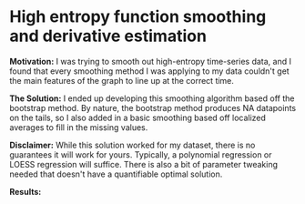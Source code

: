 # High entropy function smoothing and derivative estimation

**Motivation:** I was trying to smooth out high-entropy time-series data, and I found that every smoothing method I was applying to my data couldn't get the main features of the graph to line up at the correct time.

**The Solution:** I ended up developing this smoothing algorithm based off the bootstrap method. By nature, the bootstrap method produces NA datapoints on the tails, so I also added in a basic smoothing based off localized averages to fill in the missing values.

**Disclaimer:** While this solution worked for my dataset, there is no guarantees it will work for yours. Typically, a polynomial regression or LOESS regression will suffice. There is also a bit of parameter tweaking needed that doesn't have a quantifiable optimal solution.

**Results:** 
